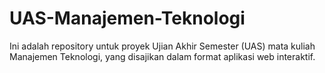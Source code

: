 # UAS-Manajemen-Teknologi
Ini adalah repository untuk proyek Ujian Akhir Semester (UAS) mata kuliah Manajemen Teknologi, yang disajikan dalam format aplikasi web interaktif.
